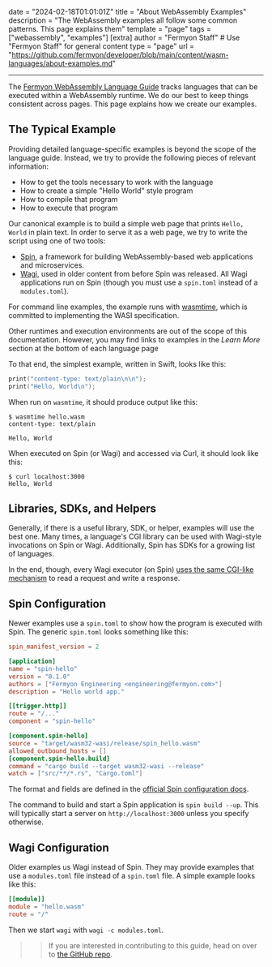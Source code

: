 date = "2024-02-18T01:01:01Z"
title = "About WebAssembly Examples"
description = "The WebAssembly examples all follow some common patterns. This page explains them"
template = "page"
tags = ["webassembly", "examples"]
[extra]
author = "Fermyon Staff"  # Use "Fermyon Staff" for general content
type = "page"
url = "https://github.com/fermyon/developer/blob/main/content/wasm-languages/about-examples.md"

---

The [Fermyon WebAssembly Language Guide](/wasm-languages/webassembly-language-support) tracks languages that can be executed within a WebAssembly runtime. We do our best to keep things consistent across pages. This page explains how we create our examples.

## The Typical Example

Providing detailed language-specific examples is beyond the scope of the language guide. Instead, we try to provide the following pieces of relevant information:

- How to get the tools necessary to work with the language
- How to create a simple "Hello World" style program
- How to compile that program
- How to execute that program

Our canonical example is to build a simple web page that prints `Hello, World` in plain text. In order to serve it as a web page, we try to write the script using one of two tools:

- [Spin](https://spin.fermyon.dev/), a framework for building WebAssembly-based web applications and microservices.
- [Wagi](https://github.com/deislabs/wagi), used in older content from before Spin was released. All Wagi applications run on Spin (though you must use a `spin.toml` instead of a `modules.toml`).

For command line examples, the example runs with [wasmtime](https://wasmtime.dev/), which is committed to implementing the WASI specification.

Other runtimes and execution environments are out of the scope of this documentation. However, you may find links to examples in the _Learn More_ section at the bottom of each language page

To that end, the simplest example, written in Swift, looks like this:

```swift
print("content-type: text/plain\n\n");
print("Hello, World\n");
```

When run on `wasmtime`, it should produce output like this:

```console
$ wasmtime hello.wasm
content-type: text/plain

Hello, World
```

When executed on Spin (or Wagi) and accessed via Curl, it should look like this:

```console
$ curl localhost:3000                                       
Hello, World
```

## Libraries, SDKs, and Helpers

Generally, if there is a useful library, SDK, or helper, examples will use the best one. Many times, a language's CGI library can be used with Wagi-style invocations on Spin or Wagi. Additionally, Spin has SDKs for a growing list of languages.

In the end, though, every Wagi executor (on Spin) [uses the same CGI-like mechanism](https://github.com/deislabs/wagi/blob/main/docs/architecture.md) to read a request and write a response.

## Spin Configuration

Newer examples use a `spin.toml` to show how the program is executed with Spin. The generic `spin.toml` looks something like this:

```toml
spin_manifest_version = 2

[application]
name = "spin-hello"
version = "0.1.0"
authors = ["Fermyon Engineering <engineering@fermyon.com>"]
description = "Hello world app."

[[trigger.http]]
route = "/..."
component = "spin-hello"

[component.spin-hello]
source = "target/wasm32-wasi/release/spin_hello.wasm"
allowed_outbound_hosts = []
[component.spin-hello.build]
command = "cargo build --target wasm32-wasi --release"
watch = ["src/**/*.rs", "Cargo.toml"]
```

The format and fields are defined in the [official Spin configuration docs](https://developer.fermyon.com/spin/v2/manifest-reference).

The command to build and start a Spin application is `spin build --up`. This will typically start a server on `http://localhost:3000` unless you specify otherwise.

## Wagi Configuration

Older examples us Wagi instead of Spin. They may provide examples that use a `modules.toml` file instead of a `spin.toml` file. A simple example looks like this:

```toml
[[module]]
module = "hello.wasm"
route = "/"
```

Then we start `wagi` with `wagi -c modules.toml`.

>> If you are interested in contributing to this guide, head on over to [the GitHub repo](https://github.com/fermyon/wasm-languages).
